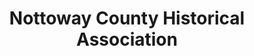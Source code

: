 ---
layout: repo
title: "Nottoway County Historical Association"
id: 16256
permalink: repos/16256/
---